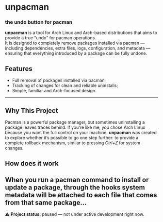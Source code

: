 # unpacman

### the undo button for pacman

**unpacman** is a tool for Arch Linux and Arch-based distributions that aims to provide a true "undo" for pacman operations.  
It is designed to completely remove packages installed via pacman — including dependencies, extra files, logs, configuration, and metadata — ensuring that everything introduced by a package can be fully undone.

## Features
- Full removal of packages installed via pacman;
- Tracking of changes for clean and reliable uninstalls;
- Simple, familiar and Arch-focused design.

---

## Why This Project
Pacman is a powerful package manager, but sometimes uninstalling a package leaves traces behind.
If you're like me, you chose Arch Linux because you want the full control on your machine.
**unpacman** was created to explore whether it’s possible to go one step further: to provide a complete rollback mechanism, similar to pressing *Ctrl+Z* for system changes.  

## How does it work
When you run a pacman command to install or update a package, through the hooks system metadata will be attached to each file that comes from that same package...
---

⚠️ **Project status:** paused — not under active development right now.